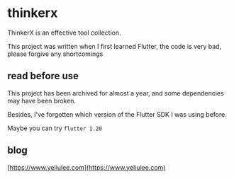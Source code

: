 # thinkerx

ThinkerX is an effective tool collection.

This project was written when I first learned Flutter, the code is very bad, please forgive any shortcomings


## read before use

This project has been archived for almost a year, and some dependencies may have been broken.

Besides, I've forgotten which version of the Flutter SDK I was using before.

Maybe you can try `flutter 1.20`


## blog

[https://www.yeliulee.com](https://www.yeliulee.com)